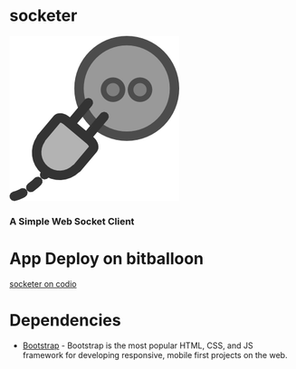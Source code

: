 # socketer

![Alt text](socketer.log.png)
### A Simple Web Socket Client ###

# App Deploy on bitballoon
[socketer on codio](https://oxygen-pagoda.codio.io/)

# Dependencies
* [Bootstrap](http://getbootstrap.com/) - Bootstrap is the most popular HTML, CSS, and JS framework for developing responsive, mobile first projects on the web.

